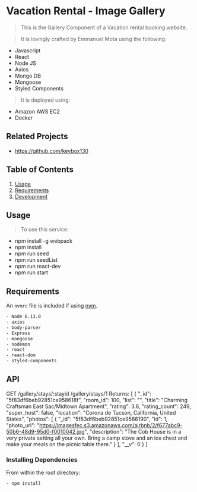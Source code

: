 # Vacation Rental - Image Gallery
> This is the Gallery Component of a Vacation rental booking website.

> It is lovingly crafted by Emmanuel Mota using the following:
- Javascript
- React
- Node JS
- Axios
- Mongo DB
- Mongoose
- Styled Components
>It is deployed using:
- Amazon AWS EC2
- Docker



## Related Projects

  - https://github.com/keybox130

## Table of Contents

1. [Usage](#Usage)
1. [Requirements](#requirements)
1. [Development](#development)

## Usage

>  To use this service:
- npm install -g webpack
- npm install
- npm run seed
- npm run seedList
- npm run react-dev
- npm run start

## Requirements

An `nvmrc` file is included if using [nvm](https://github.com/creationix/nvm).
```sh
- Node 6.13.0
- axios
- body-parser
- Express
- mongoose
- nodemon
- react
- react-dom
- styled-components
```
## API

GET /gallery/stays/:stayid
/gallery/stays/1
Returns:
[
    {
        "_id": "5f83df6beb92851ce958618f",
        "room_id": 100,
        "list": "",
        "title": "Charming Craftsman East Sac/Midtown Apartment",
        "rating": 3.6,
        "rating_count": 249,
        "super_host": false,
        "location": "Corona de Tucson, California, United States",
        "photos": [
            {
                "_id": "5f83df6beb92851ce9586190",
                "id": 1,
                "photo_url": "https://imagesfec.s3.amazonaws.com/airbnb/2/f677abc9-50b6-48d9-95d0-f0010042.jpg",
                "description": "The Cob House is in a very private setting all your own. Bring a camp stove and an ice chest and make your meals on the picnic table there."
            }
        ],
        "__v": 0
    }
]


### Installing Dependencies

From within the root directory:

```sh
- npm install
```

